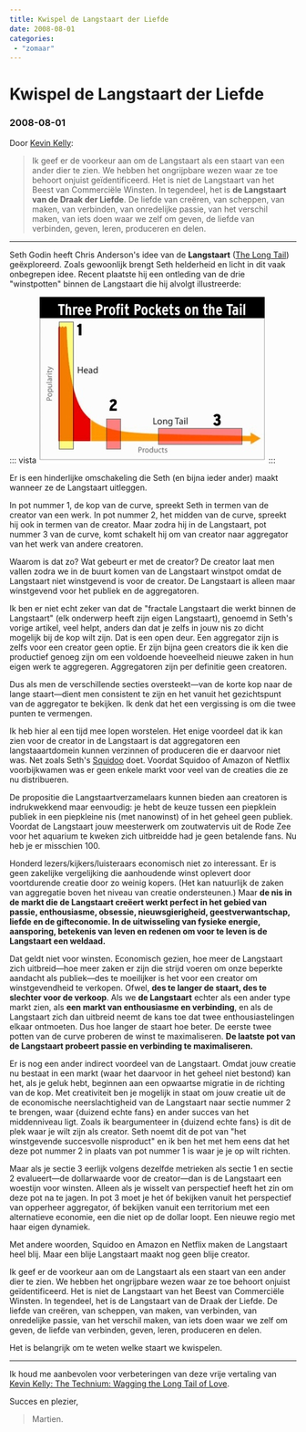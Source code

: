 ```yaml
---
title: Kwispel de Langstaart der Liefde
date: 2008-08-01
categories:
 - "zomaar"
---
```


# Kwispel de Langstaart der Liefde
### 2008-08-01

Door [Kevin Kelly](http://kk.org):
> Ik geef er de voorkeur aan om de Langstaart als een staart van een ander dier te zien. We hebben het ongrijpbare wezen waar ze toe behoort onjuist geïdentificeerd. Het is niet de Langstaart van het Beest van Commerciële Winsten. In tegendeel, het is **de Langstaart van de Draak der Liefde**. De liefde van creëren, van scheppen, van maken, van verbinden, van onredelijke passie, van het verschil maken, van iets doen waar we zelf om geven, de liefde van verbinden, geven, leren, produceren en delen.

---

Seth Godin heeft Chris Anderson's idee van de **Langstaart** ([The Long Tail](https://www.amazon.com/Long-Tail-SmarterComics-Chris-Anderson/dp/1610660064/ref=sr_1_5?dib=eyJ2IjoiMSJ9.47wMEFzIt3zuhBuYpGRO-7ylwMZZN6q00vkG22fIAFIdehQCJmDv5VESlKIh6M0jLzb00pwNt5je51EINw2wqg.n6bcm7arMcJwscg4WZOgE-nOgYAOT7jjJwjRKatqaiQ&dib_tag=se&keywords=long+tail+seth+godin&qid=1734186060&sr=8-5)) geëxploreerd. Zoals gewoonlijk brengt Seth helderheid en licht in dit vaak onbegrepen idee. Recent plaatste hij een ontleding van de drie "winstpotten" binnen de Langstaart die hij alvolgt illustreerde:

::: vista
<img src="langstaart-winstpotten.jpg">
:::

Er is een hinderlijke omschakeling die Seth (en bijna ieder ander) maakt wanneer ze de Langstaart uitleggen.

In pot nummer 1, de kop van de curve, spreekt Seth in termen van de creator van een werk. In pot nummer 2, het midden van de curve, spreekt hij ook in termen van de creator. Maar zodra hij in de Langstaart, pot nummer 3 van de curve, komt schakelt hij om van creator naar aggregator van het werk van andere creatoren.

Waarom is dat zo? Wat gebeurt er met de creator? De creator laat men vallen zodra we in de buurt komen van de Langstaart winstpot omdat de Langstaart niet winstgevend is voor de creator. De Langstaart is alleen maar winstgevend voor het publiek en de aggregatoren.

Ik ben er niet echt zeker van dat de "fractale Langstaart die werkt binnen de Langstaart" (elk onderwerp heeft zijn eigen Langstaart), genoemd in Seth's vorige artikel, veel helpt, anders dan dat je zelfs in jouw nis zo dicht mogelijk bij de kop wilt zijn. Dat is een open deur. Een aggregator zijn is zelfs voor een creator geen optie. Er zijn bijna geen creators die ik ken die productief genoeg zijn om een voldoende hoeveelheid nieuwe zaken in hun eigen werk te aggregeren. Aggregatoren zijn per definitie geen creatoren.

Dus als men de verschillende secties oversteekt—van de korte kop naar de lange staart—dient men consistent te zijn en het vanuit het gezichtspunt van de aggregator te bekijken. Ik denk dat het een vergissing is om die twee punten te vermengen.

Ik heb hier al een tijd mee lopen worstelen. Het enige voordeel dat ik kan zien voor de creator in de Langstaart is dat aggregatoren een langstaaartdomein kunnen verzinnen of produceren die er daarvoor niet was. Net zoals Seth's [Squidoo](http://www.squidoo.com/) doet. Voordat Squidoo of Amazon of Netflix voorbijkwamen was er geen enkele markt voor veel van de creaties die ze nu distribueren.

De propositie die Langstaartverzamelaars kunnen bieden aan creatoren is indrukwekkend maar eenvoudig: je hebt de keuze tussen een piepklein publiek in een piepkleine nis (met nanowinst) of in het geheel geen publiek. Voordat de Langstaart jouw meesterwerk om zoutwatervis uit de Rode Zee voor het aquarium te kweken zich uitbreidde had je geen betalende fans. Nu heb je er misschien 100.

Honderd lezers/kijkers/luisteraars economisch niet zo interessant. Er is geen zakelijke vergelijking die aanhoudende winst oplevert door voortdurende creatie door zo weinig kopers. (Het kan natuurlijk de zaken van aggregatie boven het niveau van creatie ondersteunen.) Maar **de nis in de markt die de Langstaart creëert werkt perfect in het gebied van passie, enthousiasme, obsessie, nieuwsgierigheid, geestverwantschap, liefde en de gifteconomie. In de uitwisseling van fysieke energie, aansporing, betekenis van leven en redenen om voor te leven is de Langstaart een weldaad.**

Dat geldt niet voor winsten. Economisch gezien, hoe meer de Langstaart zich uitbreid—hoe meer zaken er zijn die strijd voeren om onze beperkte aandacht als publiek—des te moeilijker is het voor een creator om winstgevendheid te verkopen. Ofwel, **des te langer de staart, des te slechter voor de verkoop**. Als we **de Langstaart** echter als een ander type markt zien, als **een markt van enthousiasme en verbinding**, en als de Langstaart zich dan uitbreid neemt de kans toe dat twee enthousiastelingen elkaar ontmoeten. Dus hoe langer de staart hoe beter. De eerste twee potten van de curve proberen de winst te maximaliseren. **De laatste pot van de Langstaart probeert passie en verbinding te maximaliseren.**

Er is nog een ander indirect voordeel van de Langstaart. Omdat jouw creatie nu bestaat in een markt (waar het daarvoor in het geheel niet bestond) kan het, als je geluk hebt, beginnen aan een opwaartse migratie in de richting van de kop. Met creativiteit ben je mogelijk in staat om jouw creatie uit de de economische neerslachtigheid van de Langstaart naar sectie nummer 2 te brengen, waar {duizend echte fans} en ander succes van het middenniveau ligt. Zoals ik beargumenteer in {duizend echte fans} is dit de plek waar je wilt zijn als creator. Seth noemt dit de pot van "het winstgevende succesvolle nisproduct" en ik ben het met hem eens dat het deze pot nummer 2 in plaats van pot nummer 1 is waar je je op wilt richten.

Maar als je sectie 3 eerlijk volgens dezelfde metrieken als sectie 1 en sectie 2 evalueert—de dollarwaarde voor de creator—dan is de Langstaart een woestijn voor winsten. Alleen als je wisselt van perspectief heeft het zin om deze pot na te jagen. In pot 3 moet je het óf bekijken vanuit het perspectief van opperheer aggregator, óf bekijken vanuit een territorium met een alternatieve economie, een die niet op de dollar loopt. Een nieuwe regio met haar eigen dynamiek.

Met andere woorden, Squidoo en Amazon en Netflix maken de Langstaart heel blij. Maar een blije Langstaart maakt nog geen blije creator.

Ik geef er de voorkeur aan om de Langstaart als een staart van een ander dier te zien. We hebben het ongrijpbare wezen waar ze toe behoort onjuist geïdentificeerd. Het is niet de Langstaart van het Beest van Commerciële Winsten. In tegendeel, het is de Langstaart van de Draak der Liefde. De liefde van creëren, van scheppen, van maken, van verbinden, van onredelijke passie, van het verschil maken, van iets doen waar we zelf om geven, de liefde van verbinden, geven, leren, produceren en delen.

Het is belangrijk om te weten welke staart we kwispelen.

---

Ik houd me aanbevolen voor verbeteringen van deze vrije vertaling van [Kevin Kelly: The Technium: Wagging the Long Tail of Love](http://www.kk.org/thetechnium/archives/2008/07/wagging_the_lon.php).

Succes en plezier,
> Martien.